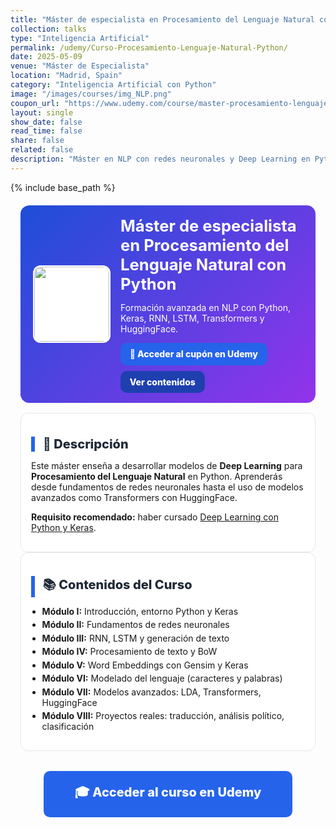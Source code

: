 ```yaml
---
title: "Máster de especialista en Procesamiento del Lenguaje Natural con Python"
collection: talks
type: "Inteligencia Artificial"
permalink: /udemy/Curso-Procesamiento-Lenguaje-Natural-Python/
date: 2025-05-09
venue: "Máster de Especialista"
location: "Madrid, Spain"
category: "Inteligencia Artificial con Python"
image: "/images/courses/img_NLP.png"
coupon_url: "https://www.udemy.com/course/master-procesamiento-lenguaje-natural-nlp-python/?couponCode=AGO_2025"
layout: single
show_date: false
read_time: false
share: false
related: false
description: "Máster en NLP con redes neuronales y Deep Learning en Python. Incluye RNN, LSTM, Transformers y proyectos reales con HuggingFace."
---
```


{% include base_path %}

<!-- ✅ SEO básico -->
<link rel="canonical" href="{{ site.url }}{{ page.permalink }}">
<meta name="robots" content="index,follow">
<meta name="description" content="Máster en Procesamiento del Lenguaje Natural con Python. Aprende RNN, LSTM, Transformers, HuggingFace y proyectos reales.">

<!-- ✅ Open Graph / Twitter -->
<meta property="og:title" content="Máster de especialista en Procesamiento del Lenguaje Natural con Python">
<meta property="og:description" content="Formación avanzada en PLN con Python: RNN, LSTM, Transformers, HuggingFace y proyectos reales.">
<meta property="og:type" content="website">
<meta property="og:url" content="{{ site.url }}{{ page.permalink }}">
<meta property="og:image" content="{{ site.url }}{{ page.image }}">
<meta property="og:image:width" content="1200"><meta property="og:image:height" content="630">

<meta name="twitter:card" content="summary_large_image">
<meta name="twitter:title" content="Máster de especialista en Procesamiento del Lenguaje Natural con Python">
<meta name="twitter:description" content="Máster en NLP con Python. Aprende redes neuronales, Transformers y proyectos reales.">
<meta name="twitter:image" content="{{ site.url }}{{ page.image }}">

<!-- ✅ JSON-LD -->
<script type="application/ld+json">
{
  "@context": "https://schema.org",
  "@type": "Course",
  "name": "Máster de especialista en Procesamiento del Lenguaje Natural con Python",
  "description": "Máster avanzado en NLP con Python. Incluye RNN, LSTM, Transformers, HuggingFace y proyectos reales.",
  "provider": {
    "@type": "Organization",
    "name": "Udemy",
    "sameAs": "https://www.udemy.com"
  },
  "educationalCredentialAwarded": "Certificado de finalización",
  "inLanguage": "es",
  "url": "{{ page.coupon_url }}",
  "image": "{{ site.url }}{{ page.image }}",
  "hasCourseInstance": {
    "@type": "CourseInstance",
    "name": "Máster en NLP con Python",
    "courseMode": "online",
    "courseWorkload": "PT30H",
    "inLanguage": "es",
    "startDate": "2025-05-09",
    "endDate": "2025-12-31",
    "eventAttendanceMode": "https://schema.org/OnlineEventAttendanceMode",
    "eventStatus": "https://schema.org/EventScheduled",
    "location": { "@type": "VirtualLocation", "url": "https://www.udemy.com" },
    "organizer": { "@type": "Organization", "name": "Udemy", "url": "https://www.udemy.com" },
    "performer": { "@type": "Person", "name": "Manuel Castillo-Cara" },
    "offers": {
      "@type": "Offer",
      "url": "{{ page.coupon_url }}",
      "priceCurrency": "USD",
      "price": "12.00",
      "availability": "https://schema.org/InStock",
      "validFrom": "2025-04-01"
    }
  }
}
</script>

<!-- 🎨 Estilos -->
<style>
  :root{
    --ink:#1f2937; --muted:#6b7280; --bd:#e5e7eb; --soft:#f8fafc;
    --card:#ffffff; --cta:#2563eb; --cta-hover:#1d4ed8;
  }
  .course-wrap{max-width:1050px;margin:0 auto;padding:0 1rem}
  .course-hero{
    display:flex; gap:1rem; align-items:center; flex-wrap:wrap;
    background:linear-gradient(135deg,#1d4ed8 0%, #9333ea 100%);
    color:#fff; border-radius:14px; padding:1rem 1.25rem; margin:1.25rem 0 1rem;
  }
  .course-hero img{width:120px;height:120px;object-fit:cover;border-radius:12px;background:#fff;border:2px solid rgba(255,255,255,.7)}
  .course-hero h1{font-size:1.6rem;margin:.1rem 0 .3rem}
  .hero-actions{display:flex;gap:.6rem;flex-wrap:wrap;margin-top:.8rem}
  .btn{padding:.65em 1.05em;border-radius:10px;font-weight:800;text-decoration:none;transition:.15s}
  .btn-primary{background:var(--cta);color:#fff !important}
  .btn-primary:hover{background:var(--cta-hover)}
  .btn-ghost{background:#1e40af;color:#fff !important}
  .btn-ghost:hover{background:#1e3a8a}
  .section-title{font-size:1.25rem;font-weight:800;color:var(--ink);margin:1.3rem 0 .8rem;border-left:6px solid var(--cta);padding-left:.8rem}
  .card{background:var(--card);border:1px solid var(--bd);border-radius:12px;padding:1rem}
  .list{padding-left:1.1rem}
  .list li{margin:.28rem 0}
  .cta-center{display:flex;justify-content:center;margin:2rem 0}
  .cta-center .btn-primary{padding:1em 2.5em;font-size:1.25rem}
  .page__meta,.page__taxonomy,.page__date{display:none!important}
</style>

<div class="course-wrap">

  <!-- HERO -->
  <section class="course-hero">
    <img src="{{ page.image }}" alt="Máster en NLP con Python">
    <div style="flex:1">
      <h1>Máster de especialista en Procesamiento del Lenguaje Natural con Python</h1>
      <p>Formación avanzada en NLP con Python, Keras, RNN, LSTM, Transformers y HuggingFace.</p>
      <div class="hero-actions">
        <a class="btn btn-primary" href="{{ page.coupon_url }}" target="_blank" rel="noopener">🚀 Acceder al cupón en Udemy</a>
        <a class="btn btn-ghost" href="#contenido">Ver contenidos</a>
      </div>
    </div>
  </section>

  <!-- DESCRIPCIÓN -->
  <div class="card">
    <h2 id="descripcion" class="section-title">📘 Descripción</h2>
    <p>Este máster enseña a desarrollar modelos de <strong>Deep Learning</strong> para <strong>Procesamiento del Lenguaje Natural</strong> en Python. Aprenderás desde fundamentos de redes neuronales hasta el uso de modelos avanzados como Transformers con HuggingFace.</p>
    <p><strong>Requisito recomendado:</strong> haber cursado <a href="https://www.udemy.com/course/deep-learning-con-keras/?couponCode=AGO_2025" target="_blank" rel="noopener">Deep Learning con Python y Keras</a>.</p>
  </div>

  <!-- CONTENIDOS -->
  <div class="card">
    <h2 id="contenido" class="section-title">📚 Contenidos del Curso</h2>
    <ul class="list">
      <li><strong>Módulo I:</strong> Introducción, entorno Python y Keras</li>
      <li><strong>Módulo II:</strong> Fundamentos de redes neuronales</li>
      <li><strong>Módulo III:</strong> RNN, LSTM y generación de texto</li>
      <li><strong>Módulo IV:</strong> Procesamiento de texto y BoW</li>
      <li><strong>Módulo V:</strong> Word Embeddings con Gensim y Keras</li>
      <li><strong>Módulo VI:</strong> Modelado del lenguaje (caracteres y palabras)</li>
      <li><strong>Módulo VII:</strong> Modelos avanzados: LDA, Transformers, HuggingFace</li>
      <li><strong>Módulo VIII:</strong> Proyectos reales: traducción, análisis político, clasificación</li>
    </ul>
  </div>

  <!-- CTA inferior -->
  <div class="cta-center">
    <a class="btn btn-primary" href="{{ page.coupon_url }}" target="_blank" rel="noopener">🎓 Acceder al curso en Udemy</a>
  </div>
</div>